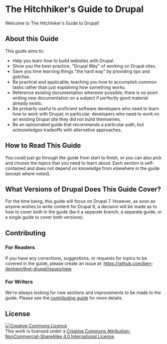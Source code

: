# The Hitchhiker's Guide to Drupal

Welcome to The Hitchhiker's Guide to Drupal!

## About this Guide

This guide aims to:

* Help you learn how to build websites with Drupal.
* Show you the best-practice, "Drupal Way" of working on Drupal sites.
* Save you time learning things "the hard way" by providing tips and
  gotchas.
* Be practical and applicable; teaching you how to accomplish common
  tasks rather than just explaining how something works.
* Reference existing documentation wherever possible; there is no
  point writing new documentation on a subject if perfectly good
  material already exists.
* Be primarily useful to proficient software developers who need to
  learn how to work with Drupal; in particular, developers who need to
  work on an existing Drupal site they did not build themselves.
* Be an opinionated guide that recommends a particular path, but
  acknowledges tradeoffs with alternative approaches.

## How to Read This Guide

You could just go through the guide from start to finish, or you can
also pick and choose the topics that you need to learn about. Each
section is self-contained and does not depend on knowledge from
elsewhere in the guide (except where noted).

## What Versions of Drupal Does This Guide Cover?

For the time being, this guide will focus on Drupal 7. However, as
soon as anyone wishes to write content for Drupal 8, a decision will
be made as to how to cover both in the guide (be it a separate branch,
a separate guide, or a single guide to cover both versions).

## Contributing

### For Readers

If you have any corrections, suggestions, or requests for topics to be
covered in the guide, please create an issue at:
https://github.com/ben-denham/thgt-drupal/issues/new

### For Writers

We're always looking for new sections and improvements to be made to
the guide. Please see the [contributing guide](contributing.md) for
more details.

## License

<a rel="license" href="http://creativecommons.org/licenses/by-nc-sa/4.0/"><img alt="Creative Commons Licence" style="border-width:0" src="https://i.creativecommons.org/l/by-nc-sa/4.0/88x31.png" /></a><br />This work is licensed under a <a rel="license" href="http://creativecommons.org/licenses/by-nc-sa/4.0/">Creative Commons Attribution-NonCommercial-ShareAlike 4.0 International License</a>.
